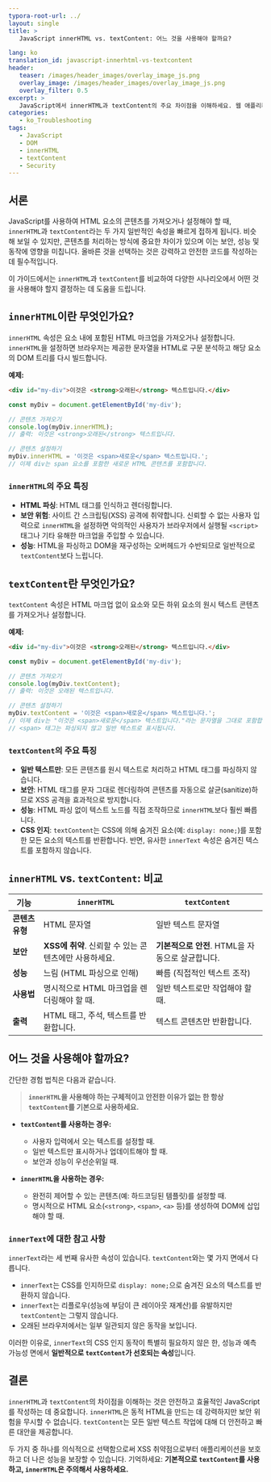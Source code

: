 ```yaml
---
typora-root-url: ../
layout: single
title: >
   JavaScript innerHTML vs. textContent: 어느 것을 사용해야 할까요?

lang: ko
translation_id: javascript-innerhtml-vs-textcontent
header:
   teaser: /images/header_images/overlay_image_js.png
   overlay_image: /images/header_images/overlay_image_js.png
   overlay_filter: 0.5
excerpt: >
   JavaScript에서 innerHTML과 textContent의 주요 차이점을 이해하세요. 웹 애플리케이션에서 더 나은 보안, 성능 및 예측 가능성을 위해 각 속성을 언제 사용해야 하는지 알아보세요.
categories:
   - ko_Troubleshooting
tags:
   - JavaScript
   - DOM
   - innerHTML
   - textContent
   - Security
---
```


## 서론

JavaScript를 사용하여 HTML 요소의 콘텐츠를 가져오거나 설정해야 할 때, `innerHTML`과 `textContent`라는 두 가지 일반적인 속성을 빠르게 접하게 됩니다. 비슷해 보일 수 있지만, 콘텐츠를 처리하는 방식에 중요한 차이가 있으며 이는 보안, 성능 및 동작에 영향을 미칩니다. 올바른 것을 선택하는 것은 강력하고 안전한 코드를 작성하는 데 필수적입니다.

이 가이드에서는 `innerHTML`과 `textContent`를 비교하여 다양한 시나리오에서 어떤 것을 사용해야 할지 결정하는 데 도움을 드립니다.

## `innerHTML`이란 무엇인가요?

`innerHTML` 속성은 요소 내에 포함된 HTML 마크업을 가져오거나 설정합니다. `innerHTML`을 설정하면 브라우저는 제공한 문자열을 HTML로 구문 분석하고 해당 요소의 DOM 트리를 다시 빌드합니다.

**예제:**
```html
<div id="my-div">이것은 <strong>오래된</strong> 텍스트입니다.</div>
```

```javascript
const myDiv = document.getElementById('my-div');

// 콘텐츠 가져오기
console.log(myDiv.innerHTML);
// 출력: 이것은 <strong>오래된</strong> 텍스트입니다.

// 콘텐츠 설정하기
myDiv.innerHTML = '이것은 <span>새로운</span> 텍스트입니다.';
// 이제 div는 span 요소를 포함한 새로운 HTML 콘텐츠를 포함합니다.
```

### `innerHTML`의 주요 특징
-   **HTML 파싱**: HTML 태그를 인식하고 렌더링합니다.
-   **보안 위험**: 사이트 간 스크립팅(XSS) 공격에 취약합니다. 신뢰할 수 없는 사용자 입력으로 `innerHTML`을 설정하면 악의적인 사용자가 브라우저에서 실행될 `<script>` 태그나 기타 유해한 마크업을 주입할 수 있습니다.
-   **성능**: HTML을 파싱하고 DOM을 재구성하는 오버헤드가 수반되므로 일반적으로 `textContent`보다 느립니다.

## `textContent`란 무엇인가요?

`textContent` 속성은 HTML 마크업 없이 요소와 모든 하위 요소의 원시 텍스트 콘텐츠를 가져오거나 설정합니다.

**예제:**
```html
<div id="my-div">이것은 <strong>오래된</strong> 텍스트입니다.</div>
```

```javascript
const myDiv = document.getElementById('my-div');

// 콘텐츠 가져오기
console.log(myDiv.textContent);
// 출력: 이것은 오래된 텍스트입니다.

// 콘텐츠 설정하기
myDiv.textContent = '이것은 <span>새로운</span> 텍스트입니다.';
// 이제 div는 "이것은 <span>새로운</span> 텍스트입니다."라는 문자열을 그대로 포함합니다.
// <span> 태그는 파싱되지 않고 일반 텍스트로 표시됩니다.
```

### `textContent`의 주요 특징
-   **일반 텍스트만**: 모든 콘텐츠를 원시 텍스트로 처리하고 HTML 태그를 파싱하지 않습니다.
-   **보안**: HTML 태그를 문자 그대로 렌더링하여 콘텐츠를 자동으로 살균(sanitize)하므로 XSS 공격을 효과적으로 방지합니다.
-   **성능**: HTML 파싱 없이 텍스트 노드를 직접 조작하므로 `innerHTML`보다 훨씬 빠릅니다.
-   **CSS 인지**: `textContent`는 CSS에 의해 숨겨진 요소(예: `display: none;`)를 포함한 모든 요소의 텍스트를 반환합니다. 반면, 유사한 `innerText` 속성은 숨겨진 텍스트를 포함하지 않습니다.

## `innerHTML` vs. `textContent`: 비교

| 기능 | `innerHTML` | `textContent` |
| --- | --- | --- |
| **콘텐츠 유형** | HTML 문자열 | 일반 텍스트 문자열 |
| **보안** | **XSS에 취약**. 신뢰할 수 있는 콘텐츠에만 사용하세요. | **기본적으로 안전**. HTML을 자동으로 살균합니다. |
| **성능** | 느림 (HTML 파싱으로 인해) | 빠름 (직접적인 텍스트 조작) |
| **사용법** | 명시적으로 HTML 마크업을 렌더링해야 할 때. | 일반 텍스트로만 작업해야 할 때. |
| **출력** | HTML 태그, 주석, 텍스트를 반환합니다. | 텍스트 콘텐츠만 반환합니다. |

## 어느 것을 사용해야 할까요?

간단한 경험 법칙은 다음과 같습니다.

> **`innerHTML`을 사용해야 하는 구체적이고 안전한 이유가 없는 한 항상 `textContent`를 기본으로 사용하세요.**

-   **`textContent`를 사용하는 경우:**
    -   사용자 입력에서 오는 텍스트를 설정할 때.
    -   일반 텍스트만 표시하거나 업데이트해야 할 때.
    -   보안과 성능이 우선순위일 때.

-   **`innerHTML`을 사용하는 경우:**
    -   완전히 제어할 수 있는 콘텐츠(예: 하드코딩된 템플릿)를 설정할 때.
    -   명시적으로 HTML 요소(`<strong>`, `<span>`, `<a>` 등)를 생성하여 DOM에 삽입해야 할 때.

### `innerText`에 대한 참고 사항

`innerText`라는 세 번째 유사한 속성이 있습니다. `textContent`와는 몇 가지 면에서 다릅니다.
-   `innerText`는 CSS를 인지하므로 `display: none;`으로 숨겨진 요소의 텍스트를 반환하지 않습니다.
-   `innerText`는 리플로우(성능에 부담이 큰 레이아웃 재계산)를 유발하지만 `textContent`는 그렇지 않습니다.
-   오래된 브라우저에서는 일부 일관되지 않은 동작을 보입니다.

이러한 이유로, `innerText`의 CSS 인지 동작이 특별히 필요하지 않은 한, 성능과 예측 가능성 면에서 **일반적으로 `textContent`가 선호되는 속성**입니다.

## 결론

`innerHTML`과 `textContent`의 차이점을 이해하는 것은 안전하고 효율적인 JavaScript를 작성하는 데 중요합니다. `innerHTML`은 동적 HTML을 만드는 데 강력하지만 보안 위험을 무시할 수 없습니다. `textContent`는 모든 일반 텍스트 작업에 대해 더 안전하고 빠른 대안을 제공합니다.

두 가지 중 하나를 의식적으로 선택함으로써 XSS 취약점으로부터 애플리케이션을 보호하고 더 나은 성능을 보장할 수 있습니다. 기억하세요: **기본적으로 `textContent`를 사용하고, `innerHTML`은 주의해서 사용하세요.**
